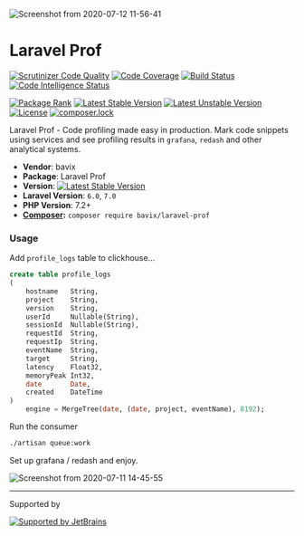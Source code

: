 ![Screenshot from 2020-07-12 11-56-41](https://user-images.githubusercontent.com/5111255/87242600-e5266c00-c436-11ea-8c99-da9181d929ad.png)

# Laravel Prof

[![Scrutinizer Code Quality](https://scrutinizer-ci.com/g/bavix/laravel-prof/badges/quality-score.png?b=master)](https://scrutinizer-ci.com/g/bavix/laravel-prof/?branch=master)
[![Code Coverage](https://scrutinizer-ci.com/g/bavix/laravel-prof/badges/coverage.png?b=master)](https://scrutinizer-ci.com/g/bavix/laravel-prof/?branch=master)
[![Build Status](https://scrutinizer-ci.com/g/bavix/laravel-prof/badges/build.png?b=master)](https://scrutinizer-ci.com/g/bavix/laravel-prof/build-status/master)
[![Code Intelligence Status](https://scrutinizer-ci.com/g/bavix/laravel-prof/badges/code-intelligence.svg?b=master)](https://scrutinizer-ci.com/code-intelligence)

[![Package Rank](https://phppackages.org/p/bavix/laravel-prof/badge/rank.svg)](https://packagist.org/packages/bavix/laravel-prof)
[![Latest Stable Version](https://poser.pugx.org/bavix/laravel-prof/v/stable)](https://packagist.org/packages/bavix/laravel-prof)
[![Latest Unstable Version](https://poser.pugx.org/bavix/laravel-prof/v/unstable)](https://packagist.org/packages/bavix/laravel-prof)
[![License](https://poser.pugx.org/bavix/laravel-prof/license)](https://packagist.org/packages/bavix/laravel-prof)
[![composer.lock](https://poser.pugx.org/bavix/laravel-prof/composerlock)](https://packagist.org/packages/bavix/laravel-prof)

Laravel Prof - Code profiling made easy in production. 
Mark code snippets using services and see profiling results in `grafana`, `redash` 
and other analytical systems.

* **Vendor**: bavix
* **Package**: Laravel Prof
* **Version**: [![Latest Stable Version](https://poser.pugx.org/bavix/laravel-prof/v/stable)](https://packagist.org/packages/bavix/laravel-prof)
* **Laravel Version**: `6.0`, `7.0`
* **PHP Version**: 7.2+ 
* **[Composer](https://getcomposer.org/):** `composer require bavix/laravel-prof`

### Usage
Add `profile_logs` table to clickhouse...

```sql
create table profile_logs
(
    hostname   String,
    project    String,
    version    String,
    userId     Nullable(String),
    sessionId  Nullable(String),
    requestId  String,
    requestIp  String,
    eventName  String,
    target     String,
    latency    Float32,
    memoryPeak Int32,
    date       Date,
    created    DateTime
)
    engine = MergeTree(date, (date, project, eventName), 8192);
```

Run the consumer
```bash
./artisan queue:work
```

Set up grafana / redash and enjoy.

![Screenshot from 2020-07-11 14-45-55](https://user-images.githubusercontent.com/5111255/87223389-41c94e80-c385-11ea-9ce0-a36643f5fb5c.png)

---
Supported by

[![Supported by JetBrains](https://cdn.rawgit.com/bavix/development-through/46475b4b/jetbrains.svg)](https://www.jetbrains.com/)
